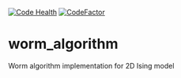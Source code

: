 [![Code Health](https://landscape.io/github/saforem2/worm_algorithm/develop/landscape.svg?style=flat)](https://landscape.io/github/saforem2/worm_algorithm/develop)
[![CodeFactor](https://www.codefactor.io/repository/github/saforem2/worm_algorithm/badge)](https://www.codefactor.io/repository/github/saforem2/worm_algorithm)
# worm_algorithm
Worm algorithm implementation for 2D Ising model
